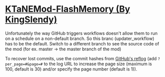 # [KTaNEMod-FlashMemory (By KingSlendy)](https://github.com/KingSlendy/KTaNEMod-FlashMemory)

Unfortunately the way GitHub triggers workflows doesn't allow them to run on a schedule on a non-default branch. So this branc (updater_workflow) has to be the default. Switch to a different branch to see the source code of the mod (for ex. master -> the master branch of the mod)

To recover lost commits, use the commit hashes from [GitHub's reflog](https://api.github.com/repos/KtaneModules/KTaNEMod-FlashMemory-KingSlendy/events) (add `?per_page=#&page=#` to the log URL to increase the page size (maximum is 100, default is 30) and/or specify the page number (default is 1)).
